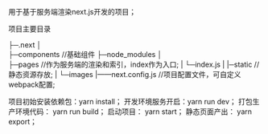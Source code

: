 用于基于服务端渲染next.js开发的项目；

项目主要目录

├─.next
│  
├─components //基础组件
├─node_modules
│  
├─pages     //作为服务端的渲染和索引，index作为入口;
|    └─index.js 
|
|─static //静态资源存放;
|   └─images
|——next.config.js //项目配置文件，可自定义webpack配置;



项目初始安装依赖包：yarn install；
开发环境服务开启：yarn run dev；
打包生产环境代码： yarn run build；
启动项目： yarn start；
静态页面产出： yarn export；
